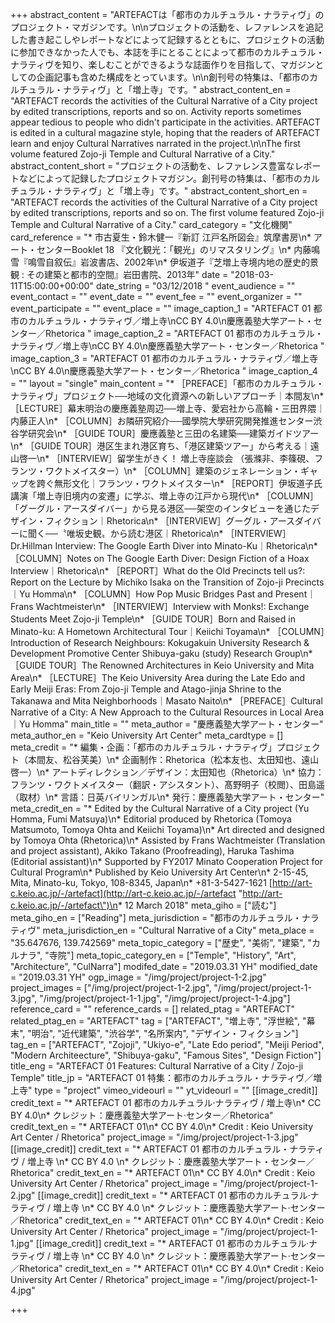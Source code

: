 +++
abstract_content = "ARTEFACTは「都市のカルチュラル・ナラティヴ」のプロジェクト・マガジンです。\n\nプロジェクトの活動を、レファレンスを追記した書き起こしやレポートなどによって記録するとともに、プロジェクトの活動に参加できなかった人でも、本誌を手にとることによって都市のカルチュラル・ナラティヴを知り、楽しむことができるような誌面作りを目指して、マガジンとしての企画記事も含めた構成をとっています。\n\n創刊号の特集は、「都市のカルチュラル・ナラティヴ」と「増上寺」です。"
abstract_content_en = "ARTEFACT records the activities of the Cultural Narrative of a City project by edited transcriptions, reports and so on. Activity reports sometimes appear tedious to people who didn't participate in the activities. ARTEFACT is edited in a cultural magazine style, hoping that the readers of ARTEFACT learn and enjoy Cultural Narratives narrated in the project.\n\nThe first volume featured Zojo-ji Temple and Cultural Narrative of a City."
abstract_content_short = "プロジェクトの活動を、レファレンス豊富なレポートなどによって記録したプロジェクトマガジン。創刊号の特集は、「都市のカルチュラル・ナラティヴ」と「増上寺」です。"
abstract_content_short_en = "ARTEFACT records the activities of the Cultural Narrative of a City project by edited transcriptions, reports and so on. The first volume featured Zojo-ji Temple and Cultural Narrative of a City."
card_category = "文化機関"
card_reference = "* 市古夏生・鈴木健一『新訂 江戸名所図会』筑摩書房\n* アート・センターBooklet 18 『文化観光：「観光」のリマスタリング』\n* 内藤鳴雪『鳴雪自叙伝』岩波書店、2002年\n* 伊坂道子『芝増上寺境内地の歴史的景観 : その建築と都市的空間』岩田書院、2013年"
date = "2018-03-11T15:00:00+00:00"
date_string = "03/12/2018  "
event_audience = ""
event_contact = ""
event_date = ""
event_fee = ""
event_organizer = ""
event_participate = ""
event_place = ""
image_caption_1 = "ARTEFACT 01 都市のカルチュラル・ナラティヴ／増上寺\nCC BY 4.0\n慶應義塾大学アート・センター／Rhetorica "
image_caption_2 = "ARTEFACT 01 都市のカルチュラル・ナラティヴ／増上寺\nCC BY 4.0\n慶應義塾大学アート・センター／Rhetorica "
image_caption_3 = "ARTEFACT 01 都市のカルチュラル・ナラティヴ／増上寺\nCC BY 4.0\n慶應義塾大学アート・センター／Rhetorica "
image_caption_4 = ""
layout = "single"
main_content = "* ［PREFACE］「都市のカルチュラル・ナラティヴ」プロジェクト──地域の文化資源への新しいアプローチ｜本間友\n* ［LECTURE］幕末明治の慶應義塾周辺──増上寺、愛宕社から高輪・三田界隈｜内藤正人\n* ［COLUMN］お隣研究紹介──國學院大學研究開発推進センター渋谷学研究会\n* ［GUIDE TOUR］慶應義塾と三田の名建築──建築ガイドツアー\n* ［GUIDE TOUR］港区生まれ港区育ち、「港区建築ツアー」から考える｜遠山啓一\n* ［INTERVIEW］留学生がきく！ 増上寺座談会 （張滌非、李篠硯、フランツ・ワクトメイスター）\n* ［COLUMN］建築のジェネレーション・ギャップを跨ぐ無形文化｜フランツ・ワクトメイスター\n* ［REPORT］伊坂道子氏講演「増上寺旧境内の変遷」に学ぶ、増上寺の江戸から現代\n* ［COLUMN］「グーグル・アースダイバー」から見る港区──架空のインタビューを通じたデザイン・フィクション｜Rhetorica\n* ［INTERVIEW］グーグル・アースダイバーに聞く──〝唯坂史観〟から読む港区｜Rhetorica\n* ［INTERVIEW］Dr.Hillman Interview: The Google Earth Diver into Minato-Ku｜Rhetorica\n* ［COLUMN］Notes on The Google Earth Diver: Design Fiction of a Hoax Interview｜Rhetorica\n* ［REPORT］What do the Old Precincts tell us?: Report on the Lecture by Michiko Isaka on the Transition of Zojo-ji Precincts｜Yu Homma\n* ［COLUMN］How Pop Music Bridges Past and Present｜Frans Wachtmeister\n* ［INTERVIEW］Interview with Monks!: Exchange Students Meet Zojo-ji Temple\n* ［GUIDE TOUR］Born and Raised in Minato-ku: A Hometown Architectural Tour｜Keiichi Toyama\n* ［COLUMN］Introduction of Research Neighbours: Kokugakuin University Research & Development Promotive Center Shibuya-gaku (study) Research Group\n* ［GUIDE TOUR］The Renowned Architectures in Keio University and Mita Area\n* ［LECTURE］The Keio University Area during the Late Edo and Early Meiji Eras: From Zojo-ji Temple and Atago-jinja Shrine to the Takanawa and Mita Neighborhoods｜Masato Naito\n* ［PREFACE］Cultural Narrative of a City: A New Approach to the Cultural Resources in Local Area｜Yu Homma"
main_title = ""
meta_author = "慶應義塾大学アート・センター"
meta_author_en = "Keio University Art Center"
meta_cardtype = []
meta_credit = "* 編集・企画：「都市のカルチュラル・ナラティヴ」プロジェクト（本間友、松谷芙美）\n* 企画制作：Rhetorica（松本友也、太田知也、遠山啓一）\n* アートディレクション／デザイン：太田知也（Rhetorica）\n* 協力：フランツ・ワクトメイスター（翻訳・アシスタント）、髙野明子（校閲）、田島遥（取材）\n* 言語：日英バイリンガル\n* 発行：慶應義塾大学アート・センター"
meta_credit_en = "* Edited by the Cultural Narrative of a City project (Yu Homma, Fumi Matsuya)\n* Editorial produced by Rhetorica (Tomoya Matsumoto, Tomoya Ohta and Keiichi Toyama)\n* Art directed and designed by Tomoya Ohta (Rhetorica)\n* Assisted by Frans Wachtmeister (Translation and project assistant), Akiko Takano (Proofreading), Haruka Tashima (Editorial assistant)\n* Supported by FY2017 Minato Cooperation Project for Cultural Program\n* Published by Keio University Art Center\n* 2-15-45, Mita, Minato-ku, Tokyo, 108-8345, Japan\n* +81-3-5427-1621 [http://art-c.keio.ac.jp/-/artefact](http://art-c.keio.ac.jp/-/artefact \"http://art-c.keio.ac.jp/-/artefact\")\n* 12 March 2018"
meta_giho = ["読む"]
meta_giho_en = ["Reading"]
meta_jurisdiction = "都市のカルチュラル・ナラティヴ"
meta_jurisdiction_en = "Cultural Narrative of a City"
meta_place = "35.647676, 139.742569"
meta_topic_category = ["歴史", "美術", "建築", "カルナラ", "寺院"]
meta_topic_category_en = ["Temple", "History", "Art", "Architecture", "CulNarra"]
modifed_date = "2019.03.31 YH"
modified_date = "2019.03.31 YH"
ogp_image = "/img/project/project-1-2.jpg"
project_images = ["/img/project/project-1-2.jpg", "/img/project/project-1-3.jpg", "/img/project/project-1-1.jpg", "/img/project/project-1-4.jpg"]
reference_card = ""
reference_cards = []
related_ptag = "ARTEFACT"
related_ptag_en = "ARTEFACT"
tag = ["ARTEFACT", "増上寺", "浮世絵", "幕末", "明治", "近代建築", "渋谷学", "名所案内", "デザイン・フィクション"]
tag_en = ["ARTEFACT", "Zojoji", "Ukiyo-e", "Late Edo period", "Meiji Period", "Modern Architeecture", "Shibuya-gaku", "Famous Sites", "Design Fiction"]
title_eng = "ARTEFACT 01 Features: Cultural Narrative of a City / Zojo-ji Temple"
title_jp = "ARTEFACT 01 特集：都市のカルチュラル・ナラティヴ／増上寺"
type = "project"
vimeo_videourl = ""
yt_videourl = ""
[[image_credit]]
credit_text = "* ARTEFACT 01 都市のカルチュラル·ナラティヴ / 増上寺\n* CC BY 4.0\n* クレジット：慶應義塾大学アート·センター／Rhetorica"
credit_text_en = "* ARTEFACT 01\n* CC BY 4.0\n* Credit : Keio University Art Center / Rhetorica"
project_image = "/img/project/project-1-3.jpg"
[[image_credit]]
credit_text = "* ARTEFACT 01 都市のカルチュラル・ナラティヴ / 増上寺 \n* CC BY 4.0 \n* クレジット：慶應義塾大学アート・センター／Rhetorica"
credit_text_en = "* ARTEFACT 01\n* CC BY 4.0\n* Credit : Keio University Art Center / Rhetorica"
project_image = "/img/project/project-1-2.jpg"
[[image_credit]]
credit_text = "* ARTEFACT 01 都市のカルチュラル·ナラティヴ / 増上寺 \n* CC BY 4.0 \n* クレジット：慶應義塾大学アート·センター／Rhetorica"
credit_text_en = "* ARTEFACT 01\n* CC BY 4.0\n* Credit : Keio University Art Center / Rhetorica"
project_image = "/img/project/project-1-1.jpg"
[[image_credit]]
credit_text = "* ARTEFACT 01 都市のカルチュラル·ナラティヴ / 増上寺 \n* CC BY 4.0 \n* クレジット：慶應義塾大学アート·センター／Rhetorica"
credit_text_en = "* ARTEFACT 01\n* CC BY 4.0\n* Credit : Keio University Art Center / Rhetorica"
project_image = "/img/project/project-1-4.jpg"

+++
